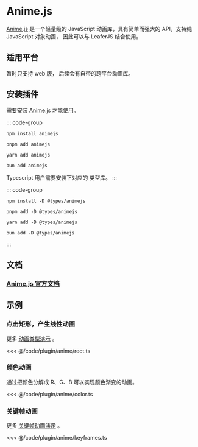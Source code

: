 <script setup>
import Case from '/component/Case.vue'
</script>

# Anime.js

[Anime.js](https://animejs.com/) 是一个轻量级的 JavaScript 动画库，具有简单而强大的 API，支持纯 JavaScript 对象动画， 因此可以与 LeaferJS 结合使用。

<case name="AnimeFrames"></case>

## 适用平台

暂时只支持 web 版， 后续会有自带的跨平台动画库。

## 安装插件

需要安装 [Anime.js](https://animejs.com/) 才能使用。

::: code-group

```sh[npm]
npm install animejs
```

```sh[pnpm]
pnpm add animejs
```

```sh[yarn]
yarn add animejs
```

```sh[bun]
bun add animejs
```

Typescript 用户需要安装下对应的 类型库。
:::

::: code-group

```sh[npm]
npm install -D @types/animejs
```

```sh[pnpm]
pnpm add -D @types/animejs
```

```sh[yarn]
yarn add -D @types/animejs
```

```sh[bun]
bun add -D @types/animejs
```

:::

## 文档

### [Anime.js 官方文档](https://animejs.com/documentation/)

## 示例

<case name="Anime"></case>

### 点击矩形，产生线性动画

更多 [动画类型演示](https://animejs.com/documentation/#linearEasing) 。

<<< @/code/plugin/anime/rect.ts

<case name="AnimeColor"></case>

### 颜色动画

通过把颜色分解成 R、G、B 可以实现颜色渐变的动画。

<<< @/code/plugin/anime/color.ts

<case name="AnimeFrames"></case>

### 关键帧动画

更多 [关键帧动画演示](https://animejs.com/documentation/#animationKeyframes) 。

<<< @/code/plugin/anime/keyframes.ts
